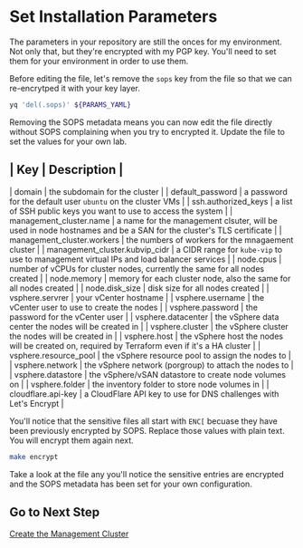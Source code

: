 # Set Installation Parameters

The parameters in your repository are still the onces for my environment. Not
only that, but they're encrypted with my PGP key. You'll need to set them for
your environment in order to use them.

Before editing the file, let's remove the `sops` key from the file so that we
can re-encrytped it with your key layer.

```bash
yq 'del(.sops)' ${PARAMS_YAML}
```

Removing the SOPS metadata means you can now edit the file directly without
SOPS complaining when you try to encrypted it. Update the file to set the
values for your own lab.

| Key | Description |
---------------------
| domain | the subdomain for the cluster |
| default_password | a password for the default user `ubuntu` on the cluster VMs |
| ssh.authorized_keys | a list of SSH public keys you want to use to access the system |
| management_cluster.name | a name for the management clsuter, will be used in node hostnames and be a SAN for the cluster's TLS certificate |
| management_cluster.workers | the numbers of workers for the mnagaement cluster |
| management_cluster.kubvip_cidr | a CIDR range for `kube-vip` to use to management virtual IPs and load balancer services |
| node.cpus | number of vCPUs for cluster nodes, currently the same for all nodes created |
| node.memory | memory for each cluster node, also the same for all nodes created |
| node.disk_size | disk size for all nodes created |
| vsphere.servrer | your vCenter hostname |
| vsphere.username | the vCenter user to use to create the nodes |
| vsphere.password | the password for the vCenter user |
| vsphere.datacenter | the vSphere data center the nodes will be created in |
| vsphere.cluster | the vSphere cluster the nodes will be created in |
| vsphere.host | the vSphere host the nodes will be created on, required by Terraform even if it's a HA cluster |
| vsphere.resource_pool | the vSphere resource pool to assign the nodes to |
| vsphere.network | the vSphere network (porgroup) to attach the nodes to |
| vsphere.datastore | the vSphere/vSAN datastore to create node volumes on |
| vsphere.folder | the inventory folder to store node volumes in |
| cloudflare.api-key | a CloudFlare API key to use for DNS challenges with Let's Encrypt |

You'll notice that the sensitive files all start with `ENC[` becuase they have
been previously encrypted by SOPS. Replace those values with plain text. You
will encrypt them again next.

```bash
make encrypt
```

Take a look at the file any you'll notice the sensitive entries are encrypted
and the SOPS metadata has been set for your own configuration.

## Go to Next Step

[Create the Management Cluster](04-create-management-cluster.md)
